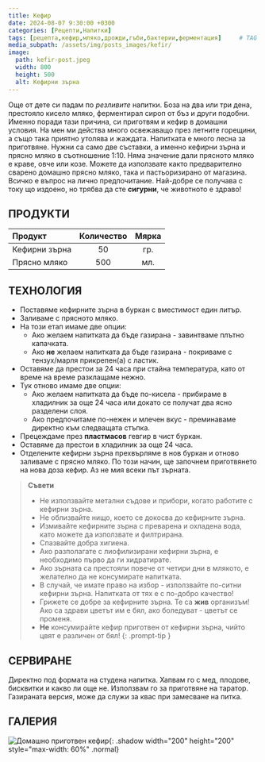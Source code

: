 ```yaml
---
title: Кефир
date: 2024-08-07 9:30:00 +0300
categories: [Рецепти,Напитки]
tags: [рецепта,кефир,мляко,дрожди,гъби,бактерии,ферментация]     # TAG names should always be lowercase
media_subpath: /assets/img/posts_images/kefir/
image:
  path: kefir-post.jpeg
  width: 800
  height: 500
  alt: Кефирни зърна
---
```


Още от дете си падам по *резливите* напитки. Боза на два или три дена, престояло кисело мляко, ферментирал сироп от бъз и други подобни. Именно поради тази причина, си приготвям и кефир в домашни условия. На мен ми действа много освежаващо през летните горещини, а също така приятно утолява и жаждата. Напитката е много лесна за приготвяне. Нужни са само две съставки, а именно кефирни зърна и прясно мляко в съотношение 1:10. Няма значение дали прясното мляко е краве, овче или козе. Можете да използвате както предварително сварено домашно прясно мляко, така и пастьоризирано от магазина. Всичко е въпрос на лично предпочитание. Най-добре се получава с току що издоено, но трябва да сте **сигурни**, че животното е здраво!

## **ПРОДУКТИ**

| Продукт                    |Количество  |Мярка   |
|:---------------------------|:----------:|:------:|
|Кефирни зърна               |50          |гр.     |
|Прясно мляко                |500         |мл.     |

## **ТЕХНОЛОГИЯ**

- Поставяме кефирните зърна в буркан с вместимост един литър.
- Заливаме с прясното мляко.
- На този етап имаме две опции:
  - Ако желаем напитката да бъде газирана - завинтваме плътно капачката.
  - Ако **не** желаем напитката да бъде газирана - покриваме с тензух/марля прикрепен(а) с ластик.
- Оставяме да престои за 24 часа при стайна температура, като от време на време разклащаме нежно.
- Тук отново имаме две опции:
  - Ако желаем напитката да бъде по-кисела - прибираме в хладилник за още 24 часа или докато се получат два ясно разделени слоя.
  - Ако предпочитаме по-нежен и млечен вкус - преминаваме директно към следващата стъпка.
- Прецеждаме през **пластмасов** гевгир в чист буркан.
- Оставяме да престои в хладилник за още 24 часа.
- Отделените кефирни зърна прехвърляме в нов буркан и отново заливаме с прясно мляко. По този начин, ще започнем приготвянето на нова доза кефир. Аз не мия всеки път зърната.

> **Съвети**
>
> - Не използвайте метални съдове и прибори, когато работите с кефирни зърна.
> - Не облизвайте нищо, което се докосва до кефирните зърна.
> - Измивайте кефирните зърна с преварена и охладена вода, като можете да използвате и филтрирана.
> - Спазвайте добра хигиена.
> - Ако разполагате с лиофилизирани кефирни зърна, е необходимо първо да ги хидратирате.
> - Ако зърната са престояли повече от четири дни в млякото, е желателно да не консумирате напитката.
> - В случай, че имате право на избор - използвайте по-ситни кефирни зърна. Напитката от тях е с по-добро качество!
> - Грижете се добре за кефирните зърна. Те са **жив** организъм! Ако са здрави цветът им е бял, ако боледуват - цветът се променя.
> - **Не** консумирайте кефир приготвен от кефирни зърна, чийто цвят е различен от бял!
{: .prompt-tip }

## **СЕРВИРАНЕ**

Директно под формата на студена напитка. Хапвам го с мед, плодове, бисквитки и какво ли още не. Използвам го за приготвяне на таратор. Газираната версия, може да служи за квас при замесване на питка.

## **ГАЛЕРИЯ**

![Домашно приготвен кефир](kefir-01.jpeg){: .shadow width="200" height="200" style="max-width: 60%" .normal}

